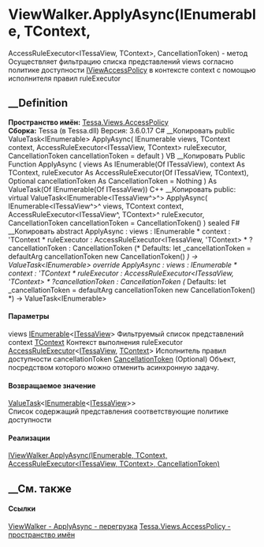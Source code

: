 # ViewWalker<TContext>.ApplyAsync(IEnumerable<ITessaView>, TContext,
AccessRuleExecutor<ITessaView, TContext>, CancellationToken) - метод
Осуществляет фильтрацию списка представлений views согласно политике
доступности
[IViewAccessPolicy<TContext>](T_Tessa_Views_AccessPolicy_IViewAccessPolicy_1.htm)
в контексте context с помощью исполнителя правил ruleExecutor
##  __Definition
 **Пространство имён:**
[Tessa.Views.AccessPolicy](N_Tessa_Views_AccessPolicy.htm)  
 **Сборка:** Tessa (в Tessa.dll) Версия: 3.6.0.17
C# __Копировать
     public ValueTask<IEnumerable<ITessaView>> ApplyAsync(
    	IEnumerable<ITessaView> views,
    	TContext context,
    	AccessRuleExecutor<ITessaView, TContext> ruleExecutor,
    	CancellationToken cancellationToken = default
    )
VB __Копировать
     Public Function ApplyAsync ( 
    	views As IEnumerable(Of ITessaView),
    	context As TContext,
    	ruleExecutor As AccessRuleExecutor(Of ITessaView, TContext),
    	Optional cancellationToken As CancellationToken = Nothing
    ) As ValueTask(Of IEnumerable(Of ITessaView))
C++ __Копировать
     public:
    virtual ValueTask<IEnumerable<ITessaView^>^> ApplyAsync(
    	IEnumerable<ITessaView^>^ views, 
    	TContext context, 
    	AccessRuleExecutor<ITessaView^, TContext>^ ruleExecutor, 
    	CancellationToken cancellationToken = CancellationToken()
    ) sealed
F# __Копировать
     abstract ApplyAsync : 
            views : IEnumerable<ITessaView> * 
            context : 'TContext * 
            ruleExecutor : AccessRuleExecutor<ITessaView, 'TContext> * 
            ?cancellationToken : CancellationToken 
    (* Defaults:
            let _cancellationToken = defaultArg cancellationToken new CancellationToken()
    *)
    -> ValueTask<IEnumerable<ITessaView>> 
    override ApplyAsync : 
            views : IEnumerable<ITessaView> * 
            context : 'TContext * 
            ruleExecutor : AccessRuleExecutor<ITessaView, 'TContext> * 
            ?cancellationToken : CancellationToken 
    (* Defaults:
            let _cancellationToken = defaultArg cancellationToken new CancellationToken()
    *)
    -> ValueTask<IEnumerable<ITessaView>> 
#### Параметры
views
[IEnumerable](https://learn.microsoft.com/dotnet/api/system.collections.generic.ienumerable-1)<[ITessaView](T_Tessa_Views_ITessaView.htm)>
     Фильтруемый список представлений 
context [TContext](T_Tessa_Views_AccessPolicy_ViewWalker_1.htm)
     Контекст выполнения 
ruleExecutor
[AccessRuleExecutor](T_Tessa_Views_AccessPolicy_AccessRuleExecutor_2.htm)<[ITessaView](T_Tessa_Views_ITessaView.htm),
[TContext](T_Tessa_Views_AccessPolicy_ViewWalker_1.htm)>
     Исполнитель правил доступности 
cancellationToken
[CancellationToken](https://learn.microsoft.com/dotnet/api/system.threading.cancellationtoken)
(Optional)
    Объект, посредством которого можно отменить асинхронную задачу.
#### Возвращаемое значение
[ValueTask](https://learn.microsoft.com/dotnet/api/system.threading.tasks.valuetask-1)<[IEnumerable](https://learn.microsoft.com/dotnet/api/system.collections.generic.ienumerable-1)<[ITessaView](T_Tessa_Views_ITessaView.htm)>>  
Список содержащий представления соответствующие политике доступности
#### Реализации
[IViewWalker<TContext>.ApplyAsync(IEnumerable<ITessaView>, TContext,
AccessRuleExecutor<ITessaView, TContext>,
CancellationToken)](M_Tessa_Views_AccessPolicy_IViewWalker_1_ApplyAsync_1.htm)  
##  __См. также
#### Ссылки
[ViewWalker<TContext> \- ](T_Tessa_Views_AccessPolicy_ViewWalker_1.htm)
[ApplyAsync -
перегрузка](Overload_Tessa_Views_AccessPolicy_ViewWalker_1_ApplyAsync.htm)
[Tessa.Views.AccessPolicy - пространство имён](N_Tessa_Views_AccessPolicy.htm)
